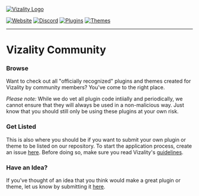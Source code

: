 [![Vizality Logo](https://vizality.com/assets/images/vz-community-banner.png)](https://vizality.com)

[![Website](https://img.shields.io/static/v1?label=vizality&message=website&labelColor=18191c&color=45a191&style=for-the-badge&logo=data%3Aimage%2Fpng%3Bbase64%2CiVBORw0KGgoAAAANSUhEUgAAABgAAAAOCAMAAAACJixMAAAAolBMVEUAAAD%2F%2F%2F%2F%2F%2F%2F%2F%2F%2F%2F%2F%2F%2F%2F%2FV1dXV1dXV1dX%2F%2F%2F%2F%2F%2F%2F%2F%2F%2F%2F%2Fc3Nz%2F%2F%2F%2F%2F%2F%2F%2F%2F%2F%2F%2F%2F%2F%2F%2FU1NT%2F%2F%2F%2F%2F%2F%2F%2F%2F%2F%2F%2F%2F%2F%2F%2FV1dXPz8%2F%2F%2F%2F%2F%2F%2F%2F%2FW1tby8vLV1dXU1NTz8%2FPq6urV1dX%2F%2F%2F%2F%2F%2F%2F%2F%2F%2F%2F%2F%2F%2F%2F%2FNzc3%2F%2F%2F%2FT09PT09PV1dX%2F%2F%2F%2F%2F%2F%2F%2F%2F%2F%2F%2Fd3d3%2F%2F%2F%2FR0dH%2F%2F%2F%2F09PTw8PD29vbq6ur39%2Ffr6%2BtFYxpsAAAAL3RSTlMA7fKRCcS5o%2BbIqEI8Armwqpp4UkUp%2FfXZ2NDNwLKwrKGdloZ6aWRPQTQsJR4RDtNzVY8AAACmSURBVBjTTc7XFsIgEEXRm0B608TYe%2B8Eo%2F%2F%2Faw7EJZwHZti8gCgMI1DMsRMlYiHEDUAh7GKgonEAsGzbj5SylcoZwYNmQfOeJMnxtB9K7apICAeo1owtavhv8i10O1r5lY7Ge86U99GV0p675AG8l%2BXgI7oZ3%2BBf%2FvO5cgZTqbwHv9H%2FzzjnGXQX42IcOlQKXeY0K%2BWmAbqmE3jGrYdzHTSuXUr4Bf0aHYAKMJzeAAAAAElFTkSuQmCC)](https://vizality.com)
[![Discord](https://img.shields.io/discord/689933814864150552?label=chat&&labelColor=18191c&color=45a191&style=for-the-badge&logo=discord&logoColor=fff)](https://discord.gg/42B8AC9)
[![Plugins](https://img.shields.io/static/v1?label=plugins&message=0&labelColor=18191c&color=45a191&style=for-the-badge&logo=data%3Aimage%2Fpng%3Bbase64%2CiVBORw0KGgoAAAANSUhEUgAAABgAAAAYCAMAAADXqc3KAAAAWlBMVEUAAAD%2F%2F%2F%2F%2F%2F%2F%2F%2F%2F%2F%2F%2F%2F%2F%2F%2F%2F%2F%2F%2F%2F%2F%2F%2F%2F%2F%2F%2F%2F%2F%2F%2F%2F%2F%2F%2F%2F%2F%2F%2F%2F%2F%2F%2F%2F%2F%2F%2F%2F%2F%2F%2F%2F%2F%2F%2F%2F%2F%2F%2F%2F%2F%2F%2F%2F%2F%2F%2F%2F%2F%2F%2F%2F%2F%2F%2F%2F%2F%2F%2F%2F%2F%2F%2F%2F%2F%2F%2F%2F%2F%2F%2F%2F%2F%2F%2F%2F%2F%2F%2F%2F%2F%2F%2F%2F%2F%2F%2F%2F%2F%2F%2F%2F%2F9ZMre9AAAAHXRSTlMAEhMUHh9ISbe4ubq7vMrM0tPX2eDi4%2FL0%2BPn6%2FJ4nwpoAAAABYktHRB3rA3GRAAAAhElEQVQoz52QWQ6DMAxEzdawNik7Bt%2F%2FmkDUAI6MkJgvZ14sjwbgSUk1lrEEKiIqJIAbQAnQLm6pnq7qlQMtcXUOLB6g9%2BBrUAYAYcYJHh2E3s7ZQeOB4e9HNxtR7t3I7Q1tZjmV%2B1ajCNLgSM3AFJypHbCtGzv%2BWLuq217ajnr3P%2FBOK%2BjJHrrT8IE3AAAAAElFTkSuQmCC)](https://github.com/vizality/vizality-community/blob/master/plugins)
[![Themes](https://img.shields.io/static/v1?label=themes&message=0&labelColor=18191c&color=45a191&style=for-the-badge&logo=data%3Aimage%2Fpng%3Bbase64%2CiVBORw0KGgoAAAANSUhEUgAAABgAAAAYCAYAAADgdz34AAAABmJLR0QA%2FwD%2FAP%2BgvaeTAAAApklEQVRIie3SPQrCQBQA4dXCnxtYCN5GUngqK7VJ7w3sBBu9kGlEsRKrz2ZRCWtjEkHIwHaPmbfLhtDyC5DhjBydJuQ3L%2FIm5XBqUn5DVod8mpDfMWvlfyiPgW0jv%2BUt0MOuls3RxwrHeJYxMIg3qbZ5lJdZVJKWAkUiUHzr65bkkxDCKDE3rByI8vWHucO3gSeYJ54GThhXDsTIFHtccMWmNnnLJx6IFYgQjwR%2FtAAAAABJRU5ErkJggg%3D%3D)](https://github.com/vizality/vizality-community/blob/master/themes)

----
# Vizality Community

### Browse

Want to check out all "officially recognized" plugins and themes created for Vizality by community members? You've come to the right place.

*Please note:* While we do vet all plugin code intiially and periodically, we cannot ensure that they will always be used in a non-malicious way. Just know that you should still only be using these plugins at your own risk.

### Get Listed

This is also where you should be if you want to submit your own plugin or theme to be listed on our repository.
To start the application process, create an issue [here](https://github.com/vizality/vizality-community/issues/new/choose). Before doing so, make sure you read Vizality's [guidelines](https://github.com/vizality/vizality-community/blob/master/GUIDELINES.md).

### Have an Idea?

If you've thought of an idea that you think would make a great plugin or theme, let us know by submitting it [here](https://github.com/vizality/vizality-community/issues/new/choose).